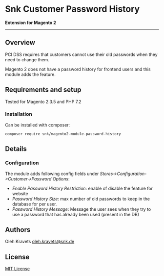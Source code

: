 # Snk Customer Password History

**Extension for Magento 2**

--- 

## Overview

PCI DSS requires that customers cannot use their old passwords when they need to change them. 

Magento 2 does not have a password history for frontend users and this module adds the feature.

## Requirements and setup

Tested for Magento 2.3.5 and PHP 7.2

### Installation

Can be installed with composer:

```composer require snk/magento2-module-password-history```


## Details

### Configuration

The module adds following config fields under _Stores->Configuration->Customer->Password Options_:
 
 - _Enable Password History Restriction_: enable of disable the feature for website
 - _Password History Size_: max number of old passwords to keep in the database for per user.
 - _Password History Message_: Message the user sees when they try to use a password that has already been used (present in the DB)
 
## Authors

Oleh Kravets [oleh.kravets@snk.de](mailto:oleh.kravets@snk.de)

## License

[MIT License](https://opensource.org/licenses/MIT)
